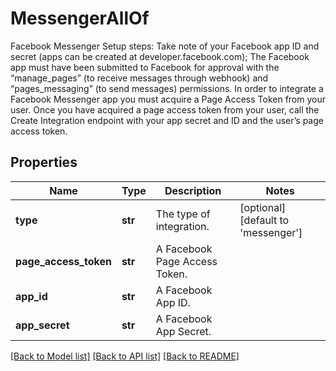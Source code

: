 # MessengerAllOf

Facebook Messenger Setup steps: Take note of your Facebook app ID and secret (apps can be created at developer.facebook.com); The Facebook app must have been submitted to Facebook for approval with the “manage_pages” (to receive messages through webhook) and “pages_messaging” (to send messages) permissions. In order to integrate a Facebook Messenger app you must acquire a Page Access Token from your user. Once you have acquired a page access token from your user, call the Create Integration endpoint with your app secret and ID and the user’s page access token. 
## Properties
Name | Type | Description | Notes
------------ | ------------- | ------------- | -------------
**type** | **str** | The type of integration. | [optional] [default to 'messenger']
**page_access_token** | **str** | A Facebook Page Access Token. | 
**app_id** | **str** | A Facebook App ID. | 
**app_secret** | **str** | A Facebook App Secret. | 

[[Back to Model list]](../README.md#documentation-for-models) [[Back to API list]](../README.md#documentation-for-api-endpoints) [[Back to README]](../README.md)


